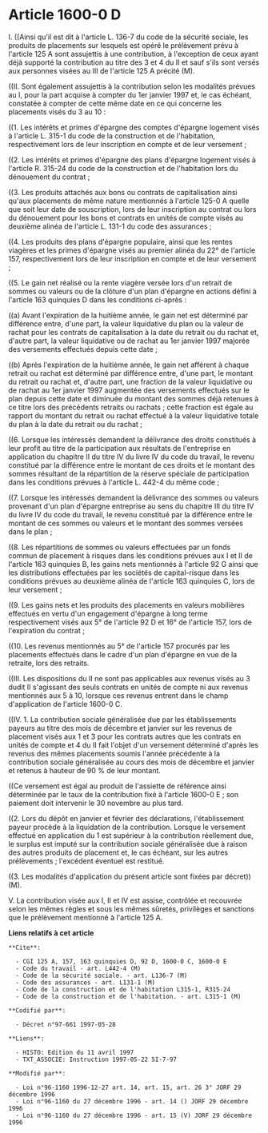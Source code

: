 # Article 1600-0 D

I. ((Ainsi qu'il est dit à l'article L. 136-7 du code de la sécurité sociale, les produits de placements sur lesquels est
opéré le prélèvement prévu à l'article 125 A sont assujettis à une contribution, à l'exception de ceux ayant déjà supporté la
contribution au titre des 3 et 4 du II et sauf s'ils sont versés aux personnes visées au III de l'article 125 A précité (M).

((II. Sont également assujettis à la contribution selon les modalités prévues au I, pour la part acquise à compter du 1er
janvier 1997 et, le cas échéant, constatée à compter de cette même date en ce qui concerne les placements visés du 3 au 10 :

((1. Les intérêts et primes d'épargne des comptes d'épargne logement visés à l'article L. 315-1 du code de la construction et
de l'habitation, respectivement lors de leur inscription en compte et de leur versement ;

((2. Les intérêts et primes d'épargne des plans d'épargne logement visés à l'article R. 315-24 du code de la construction et
de l'habitation lors du dénouement du contrat ;

((3. Les produits attachés aux bons ou contrats de capitalisation ainsi qu'aux placements de même nature mentionnés à
l'article 125-0 A quelle que soit leur date de souscription, lors de leur inscription au contrat ou lors du dénouement pour
les bons et contrats en unités de compte visés au deuxième alinéa de l'article L. 131-1 du code des assurances ;

((4. Les produits des plans d'épargne populaire, ainsi que les rentes viagères et les primes d'épargne visés au premier
alinéa du 22° de l'article 157, respectivement lors de leur inscription en compte et de leur versement ;

((5. Le gain net réalisé ou la rente viagère versée lors d'un retrait de sommes ou valeurs ou de la clôture d'un plan
d'épargne en actions défini à l'article 163 quinquies D dans les conditions ci-après :

((a) Avant l'expiration de la huitième année, le gain net est déterminé par différence entre, d'une part, la valeur
liquidative du plan ou la valeur de rachat pour les contrats de capitalisation à la date du retrait ou du rachat et, d'autre
part, la valeur liquidative ou de rachat au 1er janvier 1997 majorée des versements effectués depuis cette date ;

((b) Après l'expiration de la huitième année, le gain net afférent à chaque retrait ou rachat est déterminé par différence
entre, d'une part, le montant du retrait ou rachat et, d'autre part, une fraction de la valeur liquidative ou de rachat au
1er janvier 1997 augmentée des versements effectués sur le plan depuis cette date et diminuée du montant des sommes déjà
retenues à ce titre lors des précédents retraits ou rachats ; cette fraction est égale au rapport du montant du retrait ou
rachat effectué à la valeur liquidative totale du plan à la date du retrait ou du rachat ;

((6. Lorsque les intéressés demandent la délivrance des droits constitués à leur profit au titre de la participation aux
résultats de l'entreprise en application du chapitre II du titre IV du livre IV du code du travail, le revenu constitué par
la différence entre le montant de ces droits et le montant des sommes résultant de la répartition de la réserve spéciale de
participation dans les conditions prévues à l'article L. 442-4 du même code ;

((7. Lorsque les intéressés demandent la délivrance des sommes ou valeurs provenant d'un plan d'épargne entreprise au sens du
chapitre III du titre IV du livre IV du code du travail, le revenu constitué par la différence entre le montant de ces sommes
ou valeurs et le montant des sommes versées dans le plan ;

((8. Les répartitions de sommes ou valeurs effectuées par un fonds commun de placement à risques dans les conditions prévues
aux I et II de l'article 163 quinquies B, les gains nets mentionnés à l'article 92 G ainsi que les distributions effectuées
par les sociétés de capital-risque dans les conditions prévues au deuxième alinéa de l'article 163 quinquies C, lors de leur
versement ;

((9. Les gains nets et les produits des placements en valeurs mobilières effectués en vertu d'un engagement d'épargne à long
terme respectivement visés aux 5° de l'article 92 D et 16° de l'article 157, lors de l'expiration du contrat ;

((10. Les revenus mentionnés au 5° de l'article 157 procurés par les placements effectués dans le cadre d'un plan d'épargne
en vue de la retraite, lors des retraits.

((III. Les dispositions du II ne sont pas applicables aux revenus visés au 3 dudit II s'agissant des seuls contrats en unités
de compte ni aux revenus mentionnés aux 5 à 10, lorsque ces revenus entrent dans le champ d'application de l'article 1600-0
C.

((IV. 1. La contribution sociale généralisée due par les établissements payeurs au titre des mois de décembre et janvier sur
les revenus de placement visés aux 1 et 3 pour les contrats autres que les contrats en unités de compte et 4 du II fait
l'objet d'un versement déterminé d'après les revenus des mêmes placements soumis l'année précédente à la contribution sociale
généralisée au cours des mois de décembre et janvier et retenus à hauteur de 90 % de leur montant.

((Ce versement est égal au produit de l'assiette de référence ainsi déterminée par le taux de la contribution fixé à
l'article 1600-0 E ; son paiement doit intervenir le 30 novembre au plus tard.

((2. Lors du dépôt en janvier et février des déclarations, l'établissement payeur procède à la liquidation de la
contribution. Lorsque le versement effectué en application du 1 est supérieur à la contribution réellement due, le surplus
est imputé sur la contribution sociale généralisée due à raison des autres produits de placement et, le cas échéant, sur les
autres prélèvements ; l'excédent éventuel est restitué.

((3. Les modalités d'application du présent article sont fixées par décret)) (M).

V. La contribution visée aux I, II et IV est assise, contrôlée et recouvrée selon les mêmes règles et sous les mêmes sûretés,
privilèges et sanctions que le prélèvement mentionné à l'article 125 A.

**Liens relatifs à cet article**

	**Cite**:

	  - CGI 125 A, 157, 163 quinquies D, 92 D, 1600-0 C, 1600-0 E
	  - Code du travail - art. L442-4 (M)
	  - Code de la sécurité sociale. - art. L136-7 (M)
	  - Code des assurances - art. L131-1 (M)
	  - Code de la construction et de l'habitation L315-1, R315-24
	  - Code de la construction et de l'habitation. - art. L315-1 (M)

	**Codifié par**:

	  - Décret n°97-661 1997-05-28

	**Liens**:

	  - HISTO: Edition du 11 avril 1997
	  - TXT_ASSOCIE: Instruction 1997-05-22 5I-7-97

	**Modifié par**:

	  - Loi n°96-1160 1996-12-27 art. 14, art. 15, art. 26 3° JORF 29 décembre 1996
	  - Loi n°96-1160 du 27 décembre 1996 - art. 14 () JORF 29 décembre 1996
	  - Loi n°96-1160 du 27 décembre 1996 - art. 15 (V) JORF 29 décembre 1996
